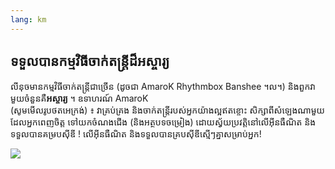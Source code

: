 ```yaml
---
lang: km
---
```





<h2>ទទួល​បាន​កម្មវិធី​ចាក់​​​តន្ត្រីដ៏អស្ចារ្យ</h2>

លីនុច​មាន​កម្មវិធី​ចាក់តន្ត្រី​ជាច្រើន​ (ដូច​ជា AmaroK Rhythmbox Banshee 
។ល។) និងពួកវា​មួយ​ចំនួន​គឺ​<b>អស្ចារ្យ​</b> ។ ឧទាហរណ៍ AmaroK  
(សូម​មើល​រូបថត​អេក្រង់) ៖ វា​គ្រប់គ្រង និង​ចាក់​តន្ត្រីរបស់​អ្នក​យ៉ាងល្អ​ឥតខ្ចោះ សិក្សា​ពី​សំឡេង​​ណាមួយ​ដែល​អ្នក​ពេញ​ចិត្ត
ទៅ​យក​ចំណង​ជើង  (និង​អត្ថបទ​ចម្រៀង) ដោយ​ស្វ័យ​ប្រវត្តិ​នៅ​លើ​អ៊ីនធឺណិត និង​​ទទួល​បាន​គម្រប​ស៊ីឌី !
លើ​អ៊ីន​ធឺណិត​ និងទទួល​បានគ្រប​ស៊ីឌី​ស្មើៗគ្នា​សម្រាប់​អ្នក!

<img src="Images/amarok.png" />




